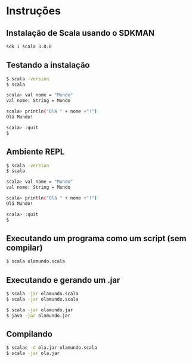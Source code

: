 # Instruções

## Instalação de Scala usando o SDKMAN

````bash
sdk i scala 3.0.0
````

## Testando a instalação

````bash
$ scala -version
$ scala

scala> val nome = "Mundo"
val nome: String = Mundo

scala> println("Olá " + nome +"!")
Olá Mundo!

scala> :quit
$
````

## Ambiente REPL

````bash
$ scala -version
$ scala

scala> val nome = "Mundo"
val nome: String = Mundo

scala> println("Olá " + nome +"!")
Olá Mundo!

scala> :quit
$
````

## Executando um programa como um script (sem compilar)

````bash
$ scala olamundo.scala
````

## Executando e gerando um .jar

````bash
$ scala -jar olamundo.scala
$ scala -jar olamundo.scala

$ scala -jar olamundo.jar
$ java -jar olamundo.jar
````

## Compilando

````bash
$ scalac -d ola.jar olamundo.scala
$ scala -jar ola.jar
````